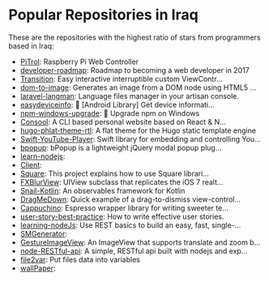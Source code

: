 # Popular Repositories in Iraq

These are the repositories with the highest ratio of stars from programmers based in Iraq:

- [PiTrol](https://github.com/Lamassau/PiTrol): Raspberry Pi Web Controller
- [developer-roadmap](https://github.com/kamranahmedse/developer-roadmap): Roadmap to becoming a web developer in 2017
- [Transition](https://github.com/Touchwonders/Transition): Easy interactive interruptible custom ViewContr...
- [dom-to-image](https://github.com/tsayen/dom-to-image): Generates an image from a DOM node using HTML5 ...
- [laravel-langman](https://github.com/themsaid/laravel-langman): Language files manager in your artisan console.
- [easydeviceinfo](https://github.com/nisrulz/easydeviceinfo): :iphone: [Android Library] Get device informati...
- [npm-windows-upgrade](https://github.com/felixrieseberg/npm-windows-upgrade): :rocket: Upgrade npm on Windows
- [Consool](https://github.com/AlhasanIQ/Consool): A CLI based personal website based on React & N...
- [hugo-phlat-theme-rtl](https://github.com/emzi/hugo-phlat-theme-rtl): A flat theme for the Hugo static template engine
- [Swift-YouTube-Player](https://github.com/NBoymanns/Swift-YouTube-Player): Swift library for embedding and controlling You...
- [bpopup](https://github.com/mustafa96m/bpopup): bPopup is a lightweight jQuery modal popup plug...
- [learn-nodejs](https://github.com/tinydew4/learn-nodejs): 
- [Client](https://github.com/saiber/Client): 
- [Square](https://github.com/MathiasSeguy-Android2EE/Square): This project explains how to use Square librari...
- [FXBlurView](https://github.com/mustafa96m/FXBlurView): UIView subclass that replicates the iOS 7 realt...
- [Snail-Kotlin](https://github.com/UrbanCompass/Snail-Kotlin): An observables framework for Kotlin
- [DragMeDown](https://github.com/vikdenic/DragMeDown): Quick example of a drag-to-dismiss view-control...
- [Cappuchino](https://github.com/ishikota/Cappuchino): Espresso wrapper library for writing sweeter te...
- [user-story-best-practice](https://github.com/prnewswire-ux/user-story-best-practice): How to write effective user stories. 
- [learning-nodeJs](https://github.com/bhaumikpanchal/learning-nodeJs): Use REST basics to build an easy, fast, single-...
- [SMGenerator](https://github.com/DevZaid/SMGenerator): 
- [GestureImageView](https://github.com/kavmors/GestureImageView): An ImageView that supports translate and zoom b...
- [node-RESTful-api](https://github.com/stvnrlnd/node-RESTful-api): A simple, RESTful api built with nodejs and exp...
- [file2var](https://github.com/aminbros/file2var): Put files data into variables
- [wallPaper](https://github.com/Mark-SS/wallPaper): 
